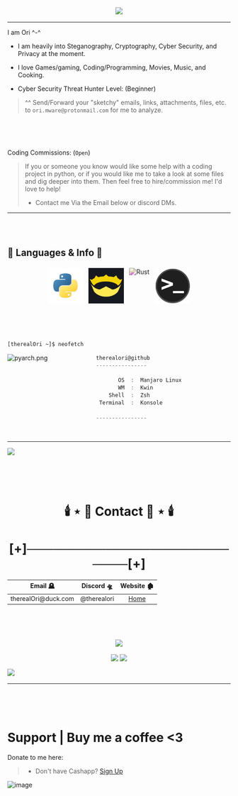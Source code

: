 <div id="header" align="center">
  <img src="https://github.com/therealOri/therealOri/assets/45724082/f7730307-756a-4d23-98f2-72b316fe9cd8.gif" width="500"/>
</div>

__ __

I am Ori ^-^

- I am heavily into Steganography, Cryptography, Cyber Security, and Privacy at the moment.

- I love Games/gaming, Coding/Programming, Movies, Music, and Cooking.

- Cyber Security Threat Hunter Level: (Beginner)
> ^^ Send/Forward your "sketchy" emails, links, attachments, files, etc. to `ori.mware@protonmail.com` for me to analyze.

<br />
<br />
<br />

Coding Commissions: (`Open`)
> If you or someone you know would like some help with a coding project in python, or if you would like me to take a look at some files and dig deeper into them. Then feel free to hire/commission me! I'd love to help!
> - Contact me Via the Email below or discord DMs.
__ __

<br />
<br />

## 👻 Languages & Info 🎃

<p align="center">
  <img src="https://raw.githubusercontent.com/github/explore/80688e429a7d4ef2fca1e82350fe8e3517d3494d/topics/python/python.png" alt="Python" height="80" style="vertical-align:top; margin:4px">
  <img src="https://raw.githubusercontent.com/github/explore/80688e429a7d4ef2fca1e82350fe8e3517d3494d/topics/nim/nim.png" alt="Nim" height="80" style="vertical-align:top; margin:4px">
  <img src="https://github.com/therealOri/therealOri/assets/45724082/65ef4b4e-1fba-4932-a35d-bf78f112a52f" alt="Rust" height="80" style="filter: hue-rotate(190deg); vertical-align:top; margin:4px">
  <img src="https://raw.githubusercontent.com/github/explore/80688e429a7d4ef2fca1e82350fe8e3517d3494d/topics/terminal/terminal.png" alt="Shell/Bash" height="80" style="filter: hue-rotate(190deg); vertical-align:top; margin:4px">
</p>

<br>
<br>
<br>


```bash
[therealOri ~]$ neofetch
```

<img align="left" src="https://user-images.githubusercontent.com/45724082/133650932-ef134e6f-3bbe-4dd9-92d6-098a14cba5d3.png" alt="pyarch.png" width="200" />

```csharp
therealori@github
----------------

       OS  :  Manjaro Linux
       WM  :  Kwin
    Shell  :  Zsh
 Terminal  :  Konsole

----------------
```

<br />

__ __

![](https://komarev.com/ghpvc/?username=therealOri&color=blueviolet&style-plastic)


<br>
<br>
<br>


<h1 align="center">🕯️ ⋆ 🎃 Contact 🎃 ⋆ 🕯️</h1>
<h1 align="center">[+]───────────────────────────[+]</h1>
<p align="center">
	<table align="center">
	    <thead>
	        <tr>
	            <th align="center">Email 🪦</th>
	            <th align="center">Discord 🛸</th>
		    <th align="center">Website 🏚️</th>
	        </tr>
	    </thead>
	    <tbody>
	        <tr>
	            <td align="left">therealOri@duck.com</td>
	            <td align="right">@therealori</td>
		    <td align="center"><a href="https://therealori.tk" target="_blank">Home</a></td></td>
	        </tr>
	    </tbody>
	</table align="center">
</p>

<br>
<br>
<br>

<div align="center">

![](https://github-readme-stats.vercel.app/api/top-langs/?username=therealOri&exclude_repo=Aang&layout=compact&hide_border=true&theme=radical)

![](https://github-readme-streak-stats.herokuapp.com/?user=therealOri&count_private=false&show_icons=true&theme=radical&hide_border=true&hide_title=true) ![](https://github-readme-stats.vercel.app/api?username=therealOri&theme=radical&hide_border=true)

</div>

![](https://hit.yhype.me/github/profile?user_id=45724082)

__ __


<br>
<br>
<br>


# Support  |  Buy me a coffee <3
Donate to me here:
> - Don't have Cashapp? [Sign Up](https://cash.app/app/TKWGCRT)

![image](https://user-images.githubusercontent.com/45724082/158000721-33c00c3e-68bb-4ee3-a2ae-aefa549cfb33.png)

